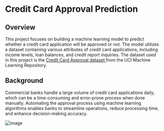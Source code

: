 # Credit Card Approval Prediction


## Overview
This project focuses on building a machine learning model to predict whether a credit card application will be approved or not. The model utilizes a dataset containing various attributes of credit card applications, including income levels, loan balances, and credit report inquiries.
The dataset used in this project is the [ Credit Card Approval dataset ](https://archive.ics.uci.edu/dataset/27/credit+approval)
 from the UCI Machine Learning Repository.

## Background
Commercial banks handle a large volume of credit card applications daily, which can be a time-consuming and error-prone process when done manually. Automating the approval process using machine learning algorithms enables banks to streamline operations, reduce processing time, and enhance decision-making accuracy.

![image](https://github.com/as-ahmadsabbah/Predicting-Credit-Card-Approvals/assets/107211206/cedd5a1e-eebc-4488-acee-cbdd1a822e0c)
